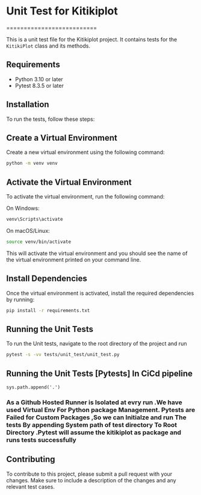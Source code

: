 # Unit Test for Kitikiplot
==========================

This is a unit test file for the Kitikiplot project. It contains tests for the `KitikiPlot` class and its methods.

## Requirements

* Python 3.10 or later
* Pytest 8.3.5 or later

## Installation

To run the tests, follow these steps:

## Create a Virtual Environment

Create a new virtual environment using the following command:
```bash
python -m venv venv
```

## Activate the Virtual Environment

To activate the virtual environment, run the following command:

On Windows:
```bash
venv\Scripts\activate
```

On macOS/Linux:
```bash
source venv/bin/activate
```

This will activate the virtual environment and you should see the name of the virtual environment printed on your command line.

## Install Dependencies

Once the virtual environment is activated, install the required dependencies by running:
```bash
pip install -r requirements.txt
```

## Running the Unit Tests

To run the Unit tests, navigate to the root directory of the project and run
```bash
pytest -s -vv tests/unit_test/unit_test.py
```
## Running the Unit Tests [Pytests] In CiCd pipeline
```import sys
sys.path.append('.')
```
### As a Github Hosted Runner is Isolated at evry run .We have used Virtual Env For Python package Management. Pytests are Failed for Custom Packages ,So we can Initialze and run The tests By appending System path of test directory To Root Directory .Pytest will assume the kitikiplot as package and runs tests successfully

## Contributing

To contribute to this project, please submit a pull request with your changes. Make sure to include a description of the changes and any relevant test cases.

